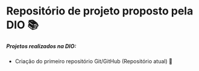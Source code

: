 # Repositório de projeto proposto pela DIO :books:

##### Projetos realizados na DIO:

- Criação do primeiro repositório Git/GitHub (Repositório atual) :file_folder:
